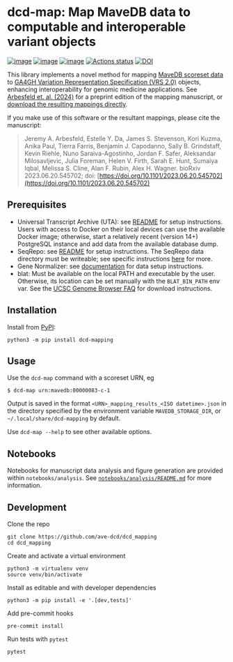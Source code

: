 # dcd-map: Map MaveDB data to computable and interoperable variant objects

[![image](https://img.shields.io/pypi/v/dcd_mapping.svg)](https://pypi.python.org/pypi/dcd_mapping)
[![image](https://img.shields.io/pypi/l/dcd_mapping.svg)](https://pypi.python.org/pypi/dcd_mapping)
[![image](https://img.shields.io/pypi/pyversions/dcd_mapping.svg)](https://pypi.python.org/pypi/dcd_mapping)
[![Actions status](https://github.com/ave-dcd/dcd_mapping/actions/workflows/checks.yaml/badge.svg)](https://github.com/ave-dcd/dcd_mapping/actions/checks.yaml)
[![DOI](https://zenodo.org/badge/472473437.svg)](https://zenodo.org/doi/10.5281/zenodo.11406657)

<!-- description -->

This library implements a novel method for mapping [MaveDB scoreset data](https://mavedb.org/) to [GA4GH Variation Representation Specification (VRS 2.0)](https://vrs.ga4gh.org/en/2.x/) objects, enhancing interoperability for genomic medicine applications. See [Arbesfeld et. al. (2024)](https://www.biorxiv.org/content/10.1101/2023.06.20.545702) for a preprint edition of the mapping manuscript, or [download the resulting mappings directly](https://mavedb-mapping.s3.us-east-2.amazonaws.com/mappings_20250220.tar.gz).

If you make use of this software or the resultant mappings, please cite the manuscript:

> Jeremy A. Arbesfeld, Estelle Y. Da, James S. Stevenson, Kori Kuzma, Anika Paul, Tierra Farris, Benjamin J. Capodanno, Sally B. Grindstaff, Kevin Riehle, Nuno Saraiva-Agostinho, Jordan F. Safer, Aleksandar Milosavljevic, Julia Foreman, Helen V. Firth, Sarah E. Hunt, Sumaiya Iqbal, Melissa S. Cline, Alan F. Rubin, Alex H. Wagner. bioRxiv 2023.06.20.545702; doi: [https://doi.org/10.1101/2023.06.20.545702](https://doi.org/10.1101/2023.06.20.545702)

<!-- /description -->

## Prerequisites

* Universal Transcript Archive (UTA): see [README](https://github.com/biocommons/uta?tab=readme-ov-file#installing-uta-locally) for setup instructions. Users with access to Docker on their local devices can use the available Docker image; otherwise, start a relatively recent (version 14+) PostgreSQL instance and add data from the available database dump.
* SeqRepo: see [README](https://github.com/biocommons/biocommons.seqrepo?tab=readme-ov-file#requirements) for setup instructions. The SeqRepo data directory must be writeable; see specific instructions [here](https://github.com/biocommons/biocommons.seqrepo/blob/main/docs/store.rst) for more.
* Gene Normalizer: see [documentation](https://gene-normalizer.readthedocs.io/0.3.0-dev1/install.html) for data setup instructions.
* blat: Must be available on the local PATH and executable by the user. Otherwise, its location can be set manually with the `BLAT_BIN_PATH` env var. See the [UCSC Genome Browser FAQ](https://genome.ucsc.edu/FAQ/FAQblat.html#blat3) for download instructions.


## Installation

Install from [PyPI](https://pypi.python.org/pypi/dcd_mapping):

```
python3 -m pip install dcd-mapping
```

## Usage

Use the `dcd-map` command with a scoreset URN, eg

```shell
$ dcd-map urn:mavedb:00000083-c-1
```

Output is saved in the format `<URN>_mapping_results_<ISO datetime>.json` in the directory specified by the environment variable `MAVEDB_STORAGE_DIR`, or `~/.local/share/dcd-mapping` by default.

Use `dcd-map --help` to see other available options.

## Notebooks

Notebooks for manuscript data analysis and figure generation are provided within `notebooks/analysis`. See [`notebooks/analysis/README.md`](notebooks/analysis/README.md) for more information.

## Development

Clone the repo

```
git clone https://github.com/ave-dcd/dcd_mapping
cd dcd_mapping
```

Create and activate a virtual environment

```
python3 -m virtualenv venv
source venv/bin/activate
```

Install as editable and with developer dependencies

```
python3 -m pip install -e '.[dev,tests]'
```

Add pre-commit hooks

```
pre-commit install
```

Run tests with `pytest`

```
pytest
```
